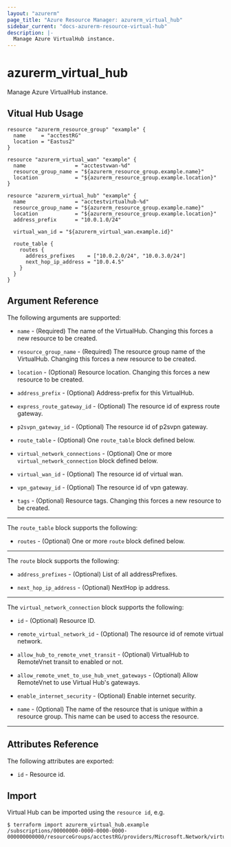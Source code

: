 ```yaml
---
layout: "azurerm"
page_title: "Azure Resource Manager: azurerm_virtual_hub"
sidebar_current: "docs-azurerm-resource-virtual-hub"
description: |-
  Manage Azure VirtualHub instance.
---
```


# azurerm_virtual_hub

Manage Azure VirtualHub instance.


## Vitual Hub Usage

```hcl
resource "azurerm_resource_group" "example" {
  name     = "acctestRG"
  location = "Eastus2"
}

resource "azurerm_virtual_wan" "example" {
  name                = "acctestvwan-%d"
  resource_group_name = "${azurerm_resource_group.example.name}"
  location            = "${azurerm_resource_group.example.location}"
}

resource "azurerm_virtual_hub" "example" {
  name                = "acctestvirtualhub-%d"
  resource_group_name = "${azurerm_resource_group.example.name}"
  location            = "${azurerm_resource_group.example.location}"
  address_prefix      = "10.0.1.0/24"

  virtual_wan_id = "${azurerm_virtual_wan.example.id}"

  route_table {
    routes {
      address_prefixes    = ["10.0.2.0/24", "10.0.3.0/24"]
      next_hop_ip_address = "10.0.4.5"
    }
  }
}
```

## Argument Reference

The following arguments are supported:

* `name` - (Required) The name of the VirtualHub. Changing this forces a new resource to be created.

* `resource_group_name` - (Required) The resource group name of the VirtualHub. Changing this forces a new resource to be created.

* `location` - (Optional) Resource location. Changing this forces a new resource to be created.

* `address_prefix` - (Optional) Address-prefix for this VirtualHub.

* `express_route_gateway_id` - (Optional) The resource id of express route gateway.

* `p2svpn_gateway_id` - (Optional) The resource id of p2svpn gateway.

* `route_table` - (Optional) One `route_table` block defined below.

* `virtual_network_connections` - (Optional) One or more `virtual_network_connection` block defined below.

* `virtual_wan_id` - (Optional) The resource id of virtual wan.

* `vpn_gateway_id` - (Optional) The resource id of vpn gateway.

* `tags` - (Optional) Resource tags. Changing this forces a new resource to be created.

---

The `route_table` block supports the following:

* `routes` - (Optional) One or more `route` block defined below.

---

The `route` block supports the following:

* `address_prefixes` - (Optional) List of all addressPrefixes.

* `next_hop_ip_address` - (Optional) NextHop ip address.

---

The `virtual_network_connection` block supports the following:

* `id` - (Optional) Resource ID.

* `remote_virtual_network_id` - (Optional) The resource id of remote virtual network.

* `allow_hub_to_remote_vnet_transit` - (Optional) VirtualHub to RemoteVnet transit to enabled or not.

* `allow_remote_vnet_to_use_hub_vnet_gateways` - (Optional) Allow RemoteVnet to use Virtual Hub's gateways.

* `enable_internet_security` - (Optional) Enable internet security.

* `name` - (Optional) The name of the resource that is unique within a resource group. This name can be used to access the resource.

---

## Attributes Reference

The following attributes are exported:

* `id` - Resource id.

## Import

Virtual Hub can be imported using the `resource id`, e.g.

```shell
$ terraform import azurerm_virtual_hub.example /subscriptions/00000000-0000-0000-0000-000000000000/resourceGroups/acctestRG/providers/Microsoft.Network/virtualHubs/
```
